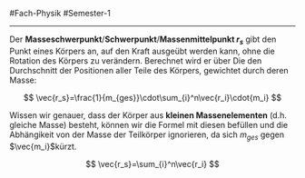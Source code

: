 #Fach-Physik  #Semester-1

---

Der **Masseschwerpunkt**/**Schwerpunkt**/**Massenmittelpunkt $r_s$** gibt den Punkt eines Körpers an, auf den Kraft ausgeübt werden kann, ohne die Rotation des Körpers zu verändern. Berechnet wird er über Die den Durchschnitt der Positionen aller Teile des Körpers, gewichtet durch deren Masse:

$$
\vec{r_s}=\frac{1}{m_{ges}}\cdot\sum_{i}^n\vec{r_i}\cdot{m_i}
$$

Wissen wir genauer, dass der Körper aus **kleinen Massenelementen** (d.h. gleiche Masse) besteht, können wir die Formel mit diesen befüllen und die Abhängikeit von der Masse der Teilkörper ignorieren, da sich $m_{ges}$ gegen $\vec{m_i}$kürzt.

$$
\vec{r_s}=\sum_{i}^n\vec{r_i}
$$